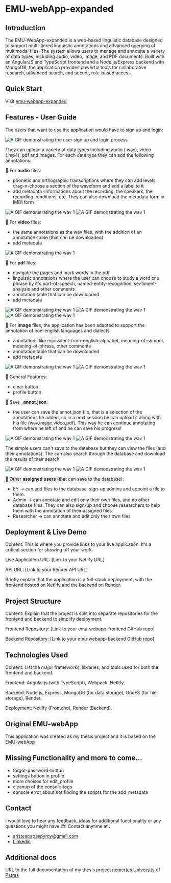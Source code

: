 # EMU-webApp-expanded

## Introduction
The EMU-WebApp-expanded is a web-based linguistic database designed to support multi-tiered linguistic annotations and advanced querying of multimodal files. The system allows users to manage and annotate a variety of data types, including audio, video, image, and PDF documents. Built with an AngularJS and TypeScript frontend and a Node.js/Express backend with MongoDB, the application provides powerful tools for collaborative research, advanced search, and secure, role-based access.


## Quick Start
Visit [emu-webapp-expanded](https://emu-webapp-frontend.netlify.app/#!/login)


## Features - User Guide
The users that want to use the application would have to sign up and login:

![A GIF demonstrating the user sign up and login process](assets/signUp_as_aSimpleUser.gif)


They can upload a variety of data types including audio (.wav), video (.mp4), pdf and images. For each data type they can add the following annotations.

🔷 For **audio** files: 
* phonetic and orthographic transcriptions where they can add levels, drag-n-choose a section of the waveform and add a label to it
* add metadata ·informations about the recording, the speakers, the recording conditions, etc. They can also download the metadata form in IMDI form

![A GIF demonstrating the wav 1](assets/simple_user_wav1.gif)
![A GIF demonstrating the wav 1](assets/simple_user_wav2.gif)


🔷 For **video** files:
* the same annotations as the wav files, with the addition of an annotation-table (that can be downloaded)
* add metadata

![A GIF demonstrating the wav 1](assets/simpleUser_video1.gif)


🔷 For **pdf** files:
* navigate the pages and mark words in the pdf
* linguistic annotations where the user can choose to study a word or a phrase by it's part-of-speech, named-entity-recognition, sentiment-analysis and other comments
* annotation table that can be downloaded
* add metadata

![A GIF demonstrating the wav 1](assets/simpleUser_pdf1.gif)
![A GIF demonstrating the wav 1](assets/simpleUser_pdf2.gif)
![A GIF demonstrating the wav 1](assets/simpleUser_pdf3.gif)


🔷 For **image** files, the application has been adapted to support the annotation of non-english languages and dialects:
* annotations like equivalent-from-english-alphabet, meaning-of-symbol, meaning-of-phrase, other comments
* annotation table that can be downloaded 
* add metadata

![A GIF demonstrating the wav 1](assets/simpleUser_image1.gif)
![A GIF demonstrating the wav 1](assets/simpleUser_image2.gif)


🔷 General Features:
* clear button
* profile button


🔷 Save **_annot.json**:
* the user can save the annot.json file, that is a selection of the annotations he added, so in a next session he can upload it along with his file (wav,image,video,pdf). This way he can continue annotating from where he left of and he can save his progress!

![A GIF demonstrating the wav 1](assets/simpleUser_saveAnnot1.gif)
![A GIF demonstrating the wav 1](assets/simpleUser_saveAnnot2.gif)


The simple users can't save to the database but they can view the files (and their annotations). The can also search through the database and download the results of their search.

![A GIF demonstrating the wav 1](assets/simpleUser_simpleUser_db1.gif)
![A GIF demonstrating the wav 1](assets/simpleUser_simpleUser_db2.gif)


🔷 Other **assigned users** (that can save to the database):
* EY -> can add files to the database, sign-up admins and appoint a file to them. 
* Admin -> can annotate and edit only their own files, and no other database files. They can also sign-up and choose researchers to help them with the annotation of their assigned files
* Researcher -> can annotate and edit only their own files



## Deployment & Live Demo
Content: This is where you provide links to your live application. It's a critical section for showing off your work.

Live Application URL: [Link to your Netlify URL]

API URL: [Link to your Render API URL]

Briefly explain that the application is a full-stack deployment, with the frontend hosted on Netlify and the backend on Render.



## Project Structure
Content: Explain that the project is split into separate repositories for the frontend and backend to simplify deployment.

Frontend Repository: [Link to your emu-webapp-frontend GitHub repo]

Backend Repository: [Link to your emu-webapp-backend GitHub repo]




## Technologies Used

Content: List the major frameworks, libraries, and tools used for both the frontend and backend.

Frontend: Angular.js (with TypeScript), Webpack, Netlify.

Backend: Node.js, Express, MongoDB (for data storage), GridFS (for file storage), Render.

Deployment: Netlify (Frontend), Render (Backend).




## Original EMU-webApp 
This application was created as my thesis project and it is based on the EMU-webApp 


## Missing Functionality and more to come...
* forgot-password-button
* settings button in profile 
* more choises for edit_profile
* cleanup of the console-logs
* console error about not finding the scripts for the add_metadata


## Contact
I would love to hear any feedback, ideas for additional functionality or any questions you might have 😊! Contact anytime at : 
* [aristeapapaspyroy@gmail.com](mailto:aristeapapaspyroy@gmail.com)
* [Linkedin](https://www.linkedin.com/in/aristea-papaspyrou-8277a02a0/)


## Additional docs
URL to the full documentation of my thesis project [nemertes University of Patras](https://nemertes.library.upatras.gr/items/56d191eb-10c4-4883-b069-4e5bc023bec2)
